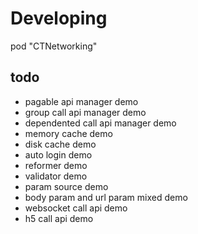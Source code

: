 Developing
==========

pod "CTNetworking"

todo
----

- pagable api manager demo
- group call api manager demo
- dependented call api manager demo
- memory cache demo
- disk cache demo
- auto login demo
- reformer demo
- validator demo
- param source demo
- body param and url param mixed demo
- websocket call api demo
- h5 call api demo
